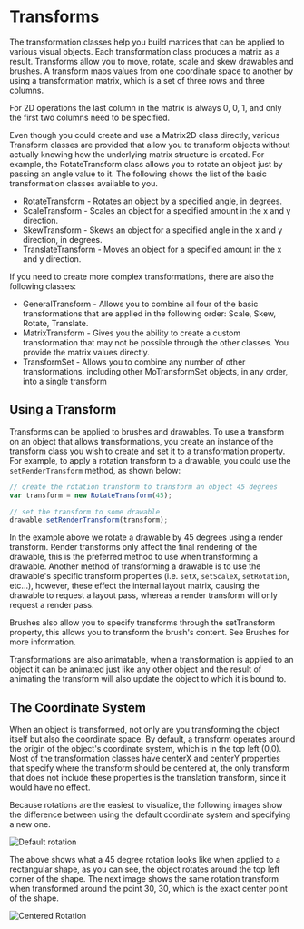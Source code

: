 # Transforms

The transformation classes help you build matrices that can be applied to various visual objects. Each transformation class produces a matrix as a result. Transforms allow you to move, rotate, scale and skew drawables and brushes. A transform maps values from one coordinate space to another by using a transformation matrix, which is a set of three rows and three columns.

For 2D operations the last column in the matrix is always 0, 0, 1, and only the first two columns need to be specified.

Even though you could create and use a Matrix2D class directly, various Transform classes are provided that allow you to transform objects without actually knowing how the underlying matrix structure is created. For example, the RotateTransform class allows you to rotate an object just by passing an angle value to it. The following shows the list of the basic transformation classes available to you.

* RotateTransform - Rotates an object by a specified angle, in degrees. 
* ScaleTransform - Scales an object for a specified amount in the x and y direction. 
* SkewTransform - Skews an object for a specified angle in the x and y direction, in degrees. 
* TranslateTransform - Moves an object for a specified amount in the x and y direction. 

If you need to create more complex transformations, there are also the following classes:

* GeneralTransform - Allows you to combine all four of the basic transformations that are applied in the following order: Scale, Skew, Rotate, Translate. 
* MatrixTransform - Gives you the ability to create a custom transformation that may not be possible through the other classes. You provide the matrix values directly. 
* TransformSet - Allows you to combine any number of other transformations, including other MoTransformSet objects, in any order, into a single transform 


## Using a Transform

Transforms can be applied to brushes and drawables. To use a transform on an object that allows transformations, you create an instance of the transform class you wish to create and set it to a transformation property. For example, to apply a rotation transform to a drawable, you could use the `setRenderTransform` method, as shown below:

```js
// create the rotation transform to transform an object 45 degrees
var transform = new RotateTransform(45);

// set the transform to some drawable
drawable.setRenderTransform(transform);
```

In the example above we rotate a drawable by 45 degrees using a render transform. Render transforms only affect the final rendering of the drawable, this is the preferred method to use when transforming a drawable. Another method of transforming a drawable is to use the drawable's specific transform properties (i.e. `setX`, `setScaleX`, `setRotation`, etc...), however, these effect the internal layout matrix, causing the drawable to request a layout pass, whereas a render transform will only request a render pass.

Brushes also allow you to specify transforms through the setTransform property, this allows you to transform the brush's content. See Brushes for more information.

Transformations are also animatable, when a transformation is applied to an object it can be animated just like any other object and the result of animating the transform will also update the object to which it is bound to.


## The Coordinate System

When an object is transformed, not only are you transforming the object itself but also the coordinate space. By default, a transform operates around the origin of the object's coordinate system, which is in the top left (0,0). Most of the transformation classes have centerX and centerY properties that specify where the transform should be centered at, the only transform that does not include these properties is the translation transform, since it would have no effect.

Because rotations are the easiest to visualize, the following images show the difference between using the default coordinate system and specifying a new one.

![Default rotation](https://sweay.fogbugz.com/default.asp?pg=pgDownload&pgType=pgWikiAttachment&ixAttachment=26&sFileName=rotation-default.png)

The above shows what a 45 degree rotation looks like when applied to a rectangular shape, as you can see, the object rotates around the top left corner of the shape. The next image shows the same rotation transform when transformed around the point 30, 30, which is the exact center point of the shape.

![Centered Rotation](https://sweay.fogbugz.com/default.asp?pg=pgDownload&pgType=pgWikiAttachment&ixAttachment=27&sFileName=rotation-centered.png)
